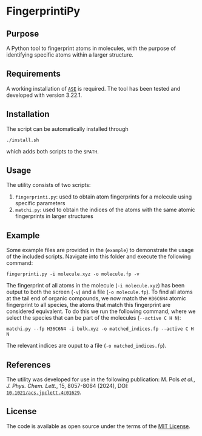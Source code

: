 # FingerprintiPy

## Purpose

A Python tool to fingerprint atoms in molecules, with the purpose of identifying specific atoms within a larger structure.

## Requirements

A working installation of [`ASE`](https://wiki.fysik.dtu.dk/ase/index.html) is required. The tool has been tested and developed with version 3.22.1.

## Installation

The script can be automatically installed through
```
./install.sh
```
which adds both scripts to the `$PATH`.

## Usage

The utility consists of two scripts: 
1. `fingerprinti.py`: used to obtain atom fingerprints for a molecule using specific parameters
2. `matchi.py`: used to obtain the indices of the atoms with the same atomic fingerprints in larger structures

## Example

Some example files are provided in the (`example`) to demonstrate the usage of the included scripts. Navigate into this folder and execute the following command:
```
fingerprinti.py -i molecule.xyz -o molecule.fp -v
```
The fingerprint of all atoms in the molecule (`-i molecule.xyz`) has been output to both the screen (`-v`) and a file (`-o molecule.fp`). To find all atoms at the tail end of organic compounds, we now match the `H36C6N4` atomic fingerprint to all species, the atoms that match this fingerprint are considered equivalent. To do this we run the following command, where we select the species that can be part of the molecules (`--active C H N`):
```
matchi.py --fp H36C6N4 -i bulk.xyz -o matched_indices.fp --active C H N
```
The relevant indices are ouput to a file (`-o matched_indices.fp`).

## References

The utility was developed for use in the following publication: M. Pols *et al.*, *J. Phys. Chem. Lett.*, 15, 8057-8064 (2024), DOI:  [`10.1021/acs.jpclett.4c01629`](https://doi.org/10.1021/acs.jpclett.4c01629).

## License

The code is available as open source under the terms of the [MIT License](LICENSE).
